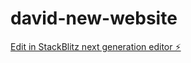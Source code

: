 # david-new-website

[Edit in StackBlitz next generation editor ⚡️](https://stackblitz.com/~/github.com/saviddodo/david-new-website)